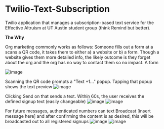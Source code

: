# Twilio-Text-Subscription
Twilio application that manages a subscription-based text service for the Effective Altruism at UT Austin student group (think Remind but better).

**The Why**

Org marketing commonly works as follows: Someone fills out a form at a scans a QR code, it takes them to either a) a website or b) a form. Though a website gives them more detailed info, the likely outcome is they forget about the org and the org has no way to contact them so no impact. A form 

![image](https://github.com/AlexDial624/Twilio-Text-Subscription/assets/29134239/81396f8d-c1ce-4427-92a9-7a9514ca903b)

Scanning the QR code prompts a "Text +1..." popup. Tapping that popup shows the text preview
![image](https://github.com/AlexDial624/Twilio-Text-Subscription/assets/29134239/42c59c84-b3ca-4563-9327-bd06655a619b)

Clicking Send on that sends a text. Within 60s, the user receives the defined signup text (easily changeable)
![image](https://github.com/AlexDial624/Twilio-Text-Subscription/assets/29134239/4f9e040d-2d52-4dab-882c-77bbca08455b)
![image](https://github.com/AlexDial624/Twilio-Text-Subscription/assets/29134239/0668914a-55b8-4bba-9700-89e6304880e2)

For future messages, authenticated numbers can text Broadcast [insert message here] and after confirming the content is as desired, this will be broadcasted out to all registered signups
![image](https://github.com/AlexDial624/Twilio-Text-Subscription/assets/29134239/12b6bf3c-7245-46d1-b564-9790a89160e1)
![image](https://github.com/AlexDial624/Twilio-Text-Subscription/assets/29134239/21dc2677-fb20-4df1-ab4a-58db6ba0c8b2)

